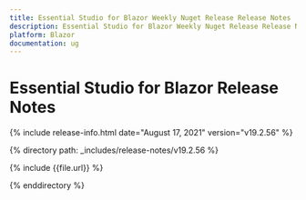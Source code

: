 ```yaml
---
title: Essential Studio for Blazor Weekly Nuget Release Release Notes  
description: Essential Studio for Blazor Weekly Nuget Release Release Notes  
platform: Blazor
documentation: ug
---
```


# Essential Studio for Blazor  Release Notes  

{% include release-info.html date="August 17, 2021"  version="v19.2.56" %} 


{% directory path: _includes/release-notes/v19.2.56 %}

{% include {{file.url}} %}

{% enddirectory %}



